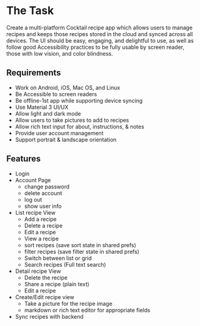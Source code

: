 # The Task
Create a multi-platform Cocktail recipe app which allows users to manage recipes and keeps those recipes stored in the cloud and synced across all devices. The UI should be easy, engaging, and delightful to use, as well as follow good Accessibility practices to be fully usable by screen reader, those with low vision, and color blindness.

## Requirements
- Work on Android, iOS, Mac OS, and Linux
- Be Accessible to screen readers
- Be offline-1st app while supporting device syncing
- Use Material 3 UI/UX
- Allow light and dark mode
- Allow users to take pictures to add to recipes
- Allow rich text input for about, instructions, & notes
- Provide user account management
- Support portrait & landscape orientation

## Features
- Login
- Account Page
    - change password
    - delete account
    - log out
    - show user info
- List recipe View
    - Add a recipe
    - Delete a recipe
    - Edit a recipe
    - View a recipe
    - sort recipes (save sort state in shared prefs)
    - filter recipes (save filter state in shared prefs)
    - Switch between list or grid
    - Search recipes (Full text search)
- Detail recipe View
    - Delete the recipe
    - Share a recipe (plain text)
    - Edit a recipe
- Create/Edit recipe view
    - Take a picture for the recipe image
    - markdown or rich text editor for appropriate fields
- Sync recipes with backend